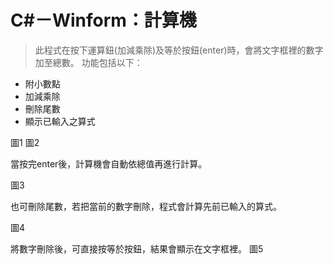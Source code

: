 
# C#－Winform：計算機
> 此程式在按下運算鈕(加減乘除)及等於按鈕(enter)時，會將文字框裡的數字加至總數。
> 功能包括以下：
*   附小數點
*   加減乘除
*   刪除尾數
*   顯示已輸入之算式

圖1
圖2

當按完enter後，計算機會自動依總值再進行計算。

圖3

也可刪除尾數，若把當前的數字刪除，程式會計算先前已輸入的算式。

圖4

將數字刪除後，可直接按等於按鈕，結果會顯示在文字框裡。
圖5
